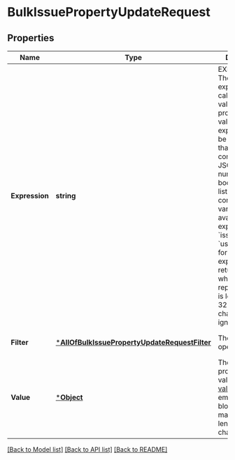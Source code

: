 # BulkIssuePropertyUpdateRequest

## Properties
Name | Type | Description | Notes
------------ | ------------- | ------------- | -------------
**Expression** | **string** | EXPERIMENTAL. The Jira expression to calculate the value of the property. The value of the expression must be an object that can be converted to JSON, such as a number, boolean, string, list, or map. The context variables available to the expression are &#x60;issue&#x60; and &#x60;user&#x60;. Issues for which the expression returns a value whose JSON representation is longer than 32768 characters are ignored. | [optional] [default to null]
**Filter** | [***AllOfBulkIssuePropertyUpdateRequestFilter**](AllOfBulkIssuePropertyUpdateRequestFilter.md) | The bulk operation filter. | [optional] [default to null]
**Value** | [***Object**](.md) | The value of the property. The value must be a [valid](https://tools.ietf.org/html/rfc4627), non-empty JSON blob. The maximum length is 32768 characters. | [optional] [default to null]

[[Back to Model list]](../README.md#documentation-for-models) [[Back to API list]](../README.md#documentation-for-api-endpoints) [[Back to README]](../README.md)

